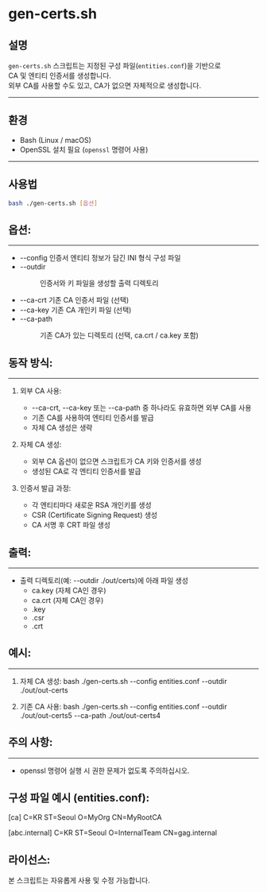# gen-certs.sh

## 설명
`gen-certs.sh` 스크립트는 지정된 구성 파일(`entities.conf`)을 기반으로  
CA 및 엔티티 인증서를 생성합니다.  
외부 CA를 사용할 수도 있고, CA가 없으면 자체적으로 생성합니다.

---

## 환경
- Bash (Linux / macOS)
- OpenSSL 설치 필요 (`openssl` 명령어 사용)

---

## 사용법
```bash
bash ./gen-certs.sh [옵션]
```

## 옵션:
--------
- --config <file>       인증서 엔티티 정보가 담긴 INI 형식 구성 파일
- --outdir <dir>        인증서와 키 파일을 생성할 출력 디렉토리
- --ca-crt <file>       기존 CA 인증서 파일 (선택)
- --ca-key <file>       기존 CA 개인키 파일 (선택)
- --ca-path <dir>       기존 CA가 있는 디렉토리 (선택, ca.crt / ca.key 포함)

## 동작 방식:
--------
1. 외부 CA 사용:
    - --ca-crt, --ca-key 또는 --ca-path 중 하나라도 유효하면 외부 CA를 사용
    - 기존 CA를 사용하여 엔티티 인증서를 발급
    - 자체 CA 생성은 생략

2. 자체 CA 생성:
    - 외부 CA 옵션이 없으면 스크립트가 CA 키와 인증서를 생성
    - 생성된 CA로 각 엔티티 인증서를 발급

3. 인증서 발급 과정:
    - 각 엔티티마다 새로운 RSA 개인키를 생성
    - CSR (Certificate Signing Request) 생성
    - CA 서명 후 CRT 파일 생성

## 출력:
--------
- 출력 디렉토리(예: --outdir ./out/certs)에 아래 파일 생성
    - ca.key (자체 CA인 경우)
    - ca.crt (자체 CA인 경우)
    - <entity>.key
    - <entity>.csr
    - <entity>.crt

## 예시:
--------
1. 자체 CA 생성:
bash ./gen-certs.sh --config entities.conf --outdir ./out/out-certs

2. 기존 CA 사용:
bash ./gen-certs.sh --config entities.conf --outdir ./out/out-certs5 --ca-path ./out/out-certs4

## 주의 사항:
--------
- openssl 명령어 실행 시 권한 문제가 없도록 주의하십시오.

구성 파일 예시 (entities.conf):
--------
[ca]
C=KR
ST=Seoul
O=MyOrg
CN=MyRootCA

[abc.internal]
C=KR
ST=Seoul
O=InternalTeam
CN=gag.internal

라이선스:
--------
본 스크립트는 자유롭게 사용 및 수정 가능합니다.
